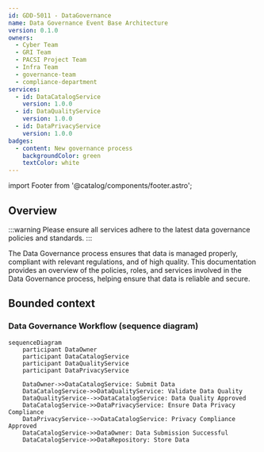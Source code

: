```yaml
---
id: GDD-5011 - DataGovernance
name: Data Governance Event Base Architecture
version: 0.1.0
owners:
  - Cyber Team
  - GRI Team
  - PACSI Project Team
  - Infra Team
  - governance-team
  - compliance-department
services:
  - id: DataCatalogService
    version: 1.0.0
  - id: DataQualityService
    version: 1.0.0
  - id: DataPrivacyService
    version: 1.0.0
badges:
  - content: New governance process
    backgroundColor: green
    textColor: white
---
```


import Footer from '@catalog/components/footer.astro';

## Overview

:::warning
Please ensure all services adhere to the latest data governance policies and standards.
:::

The Data Governance process ensures that data is managed properly, compliant with relevant regulations, and of high quality. This documentation provides an overview of the policies, roles, and services involved in the Data Governance process, helping ensure that data is reliable and secure.

<Tiles>
    <Tile icon="ShieldCheckIcon" href="/docs/teams/governance-team" title="Contact the team" description="Any questions? Feel free to contact the governance team" />
    <Tile icon="DatabaseIcon" href={`/visualiser/domains/${frontmatter.id}/${frontmatter.version}`} title={`${frontmatter.services.length} services are involved in this process`} description="These services ensure data governance compliance" />
</Tiles>

## Bounded context

<NodeGraph />

### Data Governance Workflow (sequence diagram)

```mermaid
sequenceDiagram
    participant DataOwner
    participant DataCatalogService
    participant DataQualityService
    participant DataPrivacyService

    DataOwner->>DataCatalogService: Submit Data
    DataCatalogService->>DataQualityService: Validate Data Quality
    DataQualityService-->>DataCatalogService: Data Quality Approved
    DataCatalogService->>DataPrivacyService: Ensure Data Privacy Compliance
    DataPrivacyService-->>DataCatalogService: Privacy Compliance Approved
    DataCatalogService->>DataOwner: Data Submission Successful
    DataCatalogService->>DataRepository: Store Data
